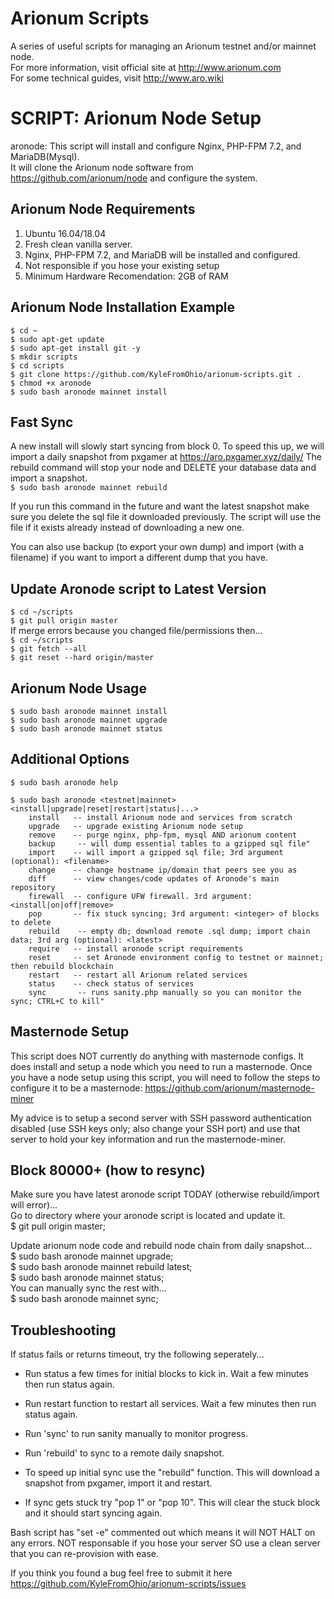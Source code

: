 # Arionum Scripts

A series of useful scripts for managing an Arionum testnet and/or mainnet node.  
For more information, visit official site at http://www.arionum.com   
For some technical guides, visit http://www.aro.wiki

# SCRIPT: Arionum Node Setup 

aronode: This script will install and configure Nginx, PHP-FPM 7.2, and MariaDB(Mysql).  
It will clone the Arionum node software from https://github.com/arionum/node and configure the system.  

## Arionum Node Requirements
1. Ubuntu 16.04/18.04  
2. Fresh clean vanilla server.  
3. Nginx, PHP-FPM 7.2, and MariaDB will be installed and configured.  
4. Not responsible if you hose your existing setup
5. Minimum Hardware Recomendation: 2GB of RAM

## Arionum Node Installation Example
`$ cd ~`  
`$ sudo apt-get update`  
`$ sudo apt-get install git -y`  
`$ mkdir scripts`  
`$ cd scripts`  
`$ git clone https://github.com/KyleFromOhio/arionum-scripts.git .`  
`$ chmod +x aronode`  
`$ sudo bash aronode mainnet install` 

## Fast Sync
A new install will slowly start syncing from block 0. To speed this up, we will import a daily snapshot from pxgamer at https://aro.pxgamer.xyz/daily/ The rebuild command will stop your node and DELETE your database data and import a snapshot.      
`$ sudo bash aronode mainnet rebuild`  

If you run this command in the future and want the latest snapshot make sure you delete the sql file it downloaded previously. The script will use the file if it exists already instead of downloading a new one.  

You can also use backup (to export your own dump) and import (with a filename) if you want to import a different dump that you have.

## Update Aronode script to Latest Version
`$ cd ~/scripts`  
`$ git pull origin master`  
If merge errors because you changed file/permissions then...    
`$ cd ~/scripts`  
`$ git fetch --all`  
`$ git reset --hard origin/master`  

## Arionum Node Usage
`$ sudo bash aronode mainnet install`  
`$ sudo bash aronode mainnet upgrade`  
`$ sudo bash aronode mainnet status`

## Additional Options
`$ sudo bash aronode help`  

`$ sudo bash aronode <testnet|mainnet> <install|upgrade|reset|restart|status|...>`   
`    install   -- install Arionum node and services from scratch`  
`    upgrade   -- upgrade existing Arionum node setup`  
`    remove    -- purge nginx, php-fpm, mysql AND arionum content`  
`    backup     -- will dump essential tables to a gzipped sql file"`  
`    import    -- will import a gzipped sql file; 3rd argument (optional): <filename>`  
`    change    -- change hostname ip/domain that peers see you as`  
`    diff      -- view changes/code updates of Aronode's main repository`  
`    firewall  -- configure UFW firewall. 3rd argument: <install|on|off|remove>`  
`    pop       -- fix stuck syncing; 3rd argument: <integer> of blocks to delete`  
`    rebuild    -- empty db; download remote .sql dump; import chain data; 3rd arg (optional): <latest>`     
`    require   -- install aronode script requirements`  
`    reset     -- set Aronode environment config to testnet or mainnet; then rebuild blockchain`  
`    restart   -- restart all Arionum related services`  
`    status    -- check status of services`  
`    sync       -- runs sanity.php manually so you can monitor the sync; CTRL+C to kill"`  

## Masternode Setup
This script does NOT currently do anything with masternode configs. It does install and setup a node which you need to run a masternode. Once you have a node setup using this script, you will need to follow the steps to configure it to be a masternode: https://github.com/arionum/masternode-miner

My advice is to setup a second server with SSH password authentication disabled (use SSH keys only; also change your SSH port) and use that server to hold your key information and run the masternode-miner.

## Block 80000+ (how to resync)
Make sure you have latest aronode script TODAY (otherwise rebuild/import will error)...  
Go to directory where your aronode script is located and update it.  
$ git pull origin master;  

Update arionum node code and rebuild node chain from daily snapshot...  
$ sudo bash aronode mainnet upgrade;  
$ sudo bash aronode mainnet rebuild latest;  
$ sudo bash aronode mainnet status;  
You can manually sync the rest with...  
$ sudo bash aronode mainnet sync;  


## Troubleshooting
If status fails or returns timeout, try the following seperately...   
- Run status a few times for initial blocks to kick in. Wait a few minutes then run status again.   
- Run restart function to restart all services. Wait a few minutes then run status again.  
- Run 'sync' to run sanity manually to monitor progress.  
- Run 'rebuild' to sync to a remote daily snapshot.   

- To speed up initial sync use the "rebuild" function. This will download a snapshot from pxgamer, import it and restart.  
- If sync gets stuck try "pop 1" or "pop 10". This will clear the stuck block and it should start syncing again.  

Bash script has "set -e" commented out which means it will NOT HALT on any errors. NOT responsable if you hose your server SO use a clean server that you can re-provision with ease.   

If you think you found a bug feel free to submit it here https://github.com/KyleFromOhio/arionum-scripts/issues


